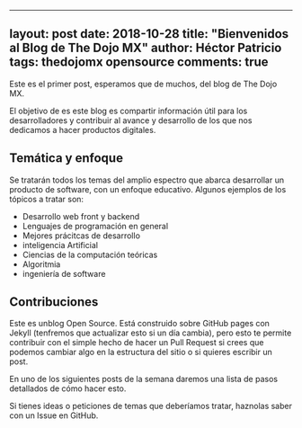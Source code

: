 ----
layout: post
date: 2018-10-28
title: "Bienvenidos al Blog de The Dojo MX"
author: Héctor Patricio
tags: thedojomx opensource
comments: true
----

Este es el primer post, esperamos que de muchos, del blog de The Dojo MX.

El objetivo de es este blog es compartir información útil para los desarrolladores
y contribuir al avance y desarrollo de los que nos dedicamos a hacer productos digitales.

## Temática y enfoque

Se tratarán todos los temas del amplio espectro que abarca desarrollar un producto de
software, con un enfoque educativo. Algunos ejemplos de los tópicos a tratar son:

- Desarrollo web front y backend
- Lenguajes de programación en general
- Mejores prácitcas de desarrollo
- inteligencia Artificial
- Ciencias de la computación teóricas
- Algoritmia
- ingeniería de software

## Contribuciones

Este es unblog Open Source. Está construido sobre GitHub pages con Jekyll (tenfremos que actualizar esto si un día cambia), pero esto te permite contribuir con el simple hecho de hacer un Pull Request si crees que podemos cambiar algo en la estructura del sitio o si quieres escribir un post.

En uno de los siguientes posts de la semana daremos una lista de pasos detallados de cómo hacer esto.

Si tienes ideas o peticiones de temas que deberíamos tratar, haznolas saber con un Issue en GitHub.